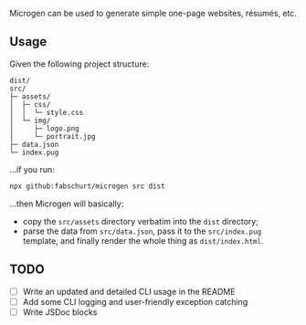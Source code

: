 Microgen can be used to generate simple one-page websites, résumés, etc.

## Usage

Given the following project structure:

```
dist/
src/
├─ assets/
│  ├─ css/
│  │  └─ style.css
│  └─ img/
│     ├─ logo.png
│     └─ portrait.jpg
├─ data.json
└─ index.pug
```

…if you run:

```sh
npx github:fabschurt/microgen src dist
```

…then Microgen will basically:

* copy the `src/assets` directory verbatim into the `dist` directory;
* parse the data from `src/data.json`, pass it to the `src/index.pug` template,
and finally render the whole thing as `dist/index.html`.

## TODO

- [ ] Write an updated and detailed CLI usage in the README
- [ ] Add some CLI logging and user-friendly exception catching
- [ ] Write JSDoc blocks
